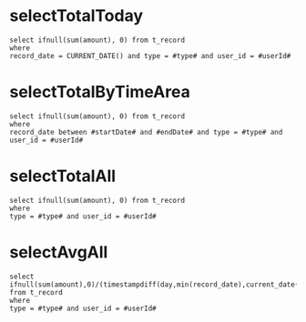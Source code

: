 selectTotalToday
===
	select ifnull(sum(amount), 0) from t_record
	where
	record_date = CURRENT_DATE() and type = #type# and user_id = #userId#

selectTotalByTimeArea
===
	select ifnull(sum(amount), 0) from t_record
	where 
	record_date between #startDate# and #endDate# and type = #type# and user_id = #userId#
	
selectTotalAll
===
	select ifnull(sum(amount), 0) from t_record
	where
	type = #type# and user_id = #userId#
	
selectAvgAll
===
	select ifnull(sum(amount),0)/(timestampdiff(day,min(record_date),current_date())+1) 
	from t_record
	where
	type = #type# and user_id = #userId#
	
